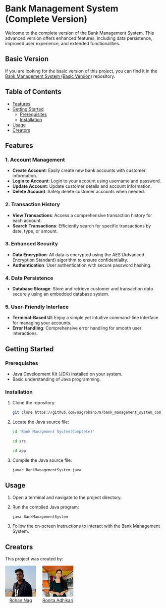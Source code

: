 # Bank Management System (Complete Version)

Welcome to the complete version of the Bank Management System. This advanced version offers enhanced features, including data persistence, improved user experience, and extended functionalities.

## Basic Version

If you are looking for the basic version of this project, you can find it in the [Bank Management System (Basic Version)](link-to-basic-version-repo) repository.

## Table of Contents

- [Features](#features)
- [Getting Started](#getting-started)
  - [Prerequisites](#prerequisites)
  - [Installation](#installation)
- [Usage](#usage)
- [Creators](#creators)

## Features

### 1. **Account Management**
   - **Create Account**: Easily create new bank accounts with customer information.
   - **Login to Account**: Login to your account using username and password.
   - **Update Account**: Update customer details and account information.
   - **Delete Account**: Safely delete customer accounts when needed.

### 2. **Transaction History**
   - **View Transactions**: Access a comprehensive transaction history for each account.
   - **Search Transactions**: Efficiently search for specific transactions by date, type, or amount.

### 3. **Enhanced Security**
   - **Data Encryption**: All data is encrypted using the AES (Advanced Encryption Standard) algorithm to ensure confidentiality.
   - **Authentication**: User authentication with secure password hashing.


### 4. **Data Persistence**
   - **Database Storage**: Store and retrieve customer and transaction data securely using an embedded database system.

### 5. **User-Friendly Interface**
   - **Terminal-Based UI**: Enjoy a simple yet intuitive command-line interface for managing your accounts.
   - **Error Handling**: Comprehensive error handling for smooth user interactions.


## Getting Started

### Prerequisites

- Java Development Kit (JDK) installed on your system.
- Basic understanding of Java programming.

### Installation

1. Clone the repository:

   ```sh
   git clone https://github.com/nagrohan579/bank_management_system_complete.git
   ```
2. Locate the Java source file: 
    ```sh
    cd 'Bank Management System(Complete)'
    ```
    ```sh
    cd src
    ```
    ```sh
    cd app
    ```

3. Compile the Java source file:

    ```sh
    javac BankManagementSystem.java
    ```

## Usage

1. Open a terminal and navigate to the project directory.

2. Run the compiled Java program:
    ```sh
    java BankManagementSystem
    ```
3. Follow the on-screen instructions to interact with the Bank Management System.

## Creators

This project was created by:



<div style="display:flex; justify-content:left; align-items:center; text-align:center;">
   <div style="text-align:center; margin-right:20px;">
      <img src="images/Rohan_Nag_image.jpeg" alt="Rohan Nag" width="100" height="100">
      <br>
      <a href="https://github.com/nagrohan579">Rohan Nag</a>
   </div>
   <div style="text-align:center;">
      <img src="images/Ronita_Adhikari_image.jpg" alt="Ronita Adhikari" width="100" height="100">
      <br>
      <a href="https://github.com/ronitaadhikari">Ronita Adhikari</a>
   </div>
</div>
